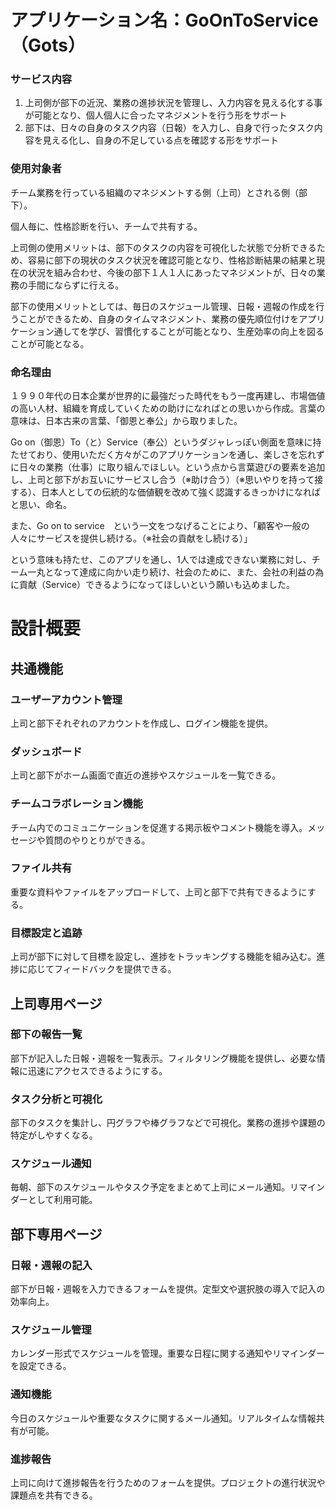 # アプリケーション名：GoOnToService（Gots）
### サービス内容
1. 上司側が部下の近況、業務の進捗状況を管理し、入力内容を見える化する事が可能となり、個人個人に合ったマネジメントを行う形をサポート
2. 部下は、日々の自身のタスク内容（日報）を入力し、自身で行ったタスク内容を見える化し、自身の不足している点を確認する形をサポート

 ### 使用対象者
チーム業務を行っている組織のマネジメントする側（上司）とされる側（部下）。

個人毎に、性格診断を行い、チームで共有する。


上司側の使用メリットは、部下のタスクの内容を可視化した状態で分析できるため、容易に部下の現状のタスク状況を確認可能となり、性格診断結果の結果と現在の状況を組み合わせ、今後の部下１人１人にあったマネジメントが、日々の業務の手間にならずに行える。


部下の使用メリットとしては、毎日のスケジュール管理、日報・週報の作成を行うことができるため、自身のタイムマネジメント、業務の優先順位付けをアプリケーション通してを学び、習慣化することが可能となり、生産効率の向上を図ることが可能となる。



### 命名理由
１９９０年代の日本企業が世界的に最強だった時代をもう一度再建し、市場価値の高い人材、組織を育成していくための助けになればとの思いから作成。言葉の意味は、日本古来の言葉、「御恩と奉公」から取りました。

Go on（御恩）To（と）Service（奉公）というダジャレっぽい側面を意味に持たせており、使用いただく方々がこのアプリケーションを通し、楽しさを忘れずに日々の業務（仕事）に取り組んでほしい。という点から言葉遊びの要素を追加し、上司と部下がお互いにサービスし合う（※助け合う）（※思いやりを持って接する）、日本人としての伝統的な価値観を改めて強く認識するきっかけになればと思い、命名。

また、Go on to service　という一文をつなげることにより、「顧客や一般の人々にサービスを提供し続ける。（※社会の貢献をし続ける）」

という意味も持たせ、このアプリを通し、1人では達成できない業務に対し、チーム一丸となって達成に向かい走り続け、社会のために、また、会社の利益の為に貢献（Service）できるようになってほしいという願いも込めました。



# 設計概要
## 共通機能
### ユーザーアカウント管理
上司と部下それぞれのアカウントを作成し、ログイン機能を提供。
### ダッシュボード
上司と部下がホーム画面で直近の進捗やスケジュールを一覧できる。
### チームコラボレーション機能
チーム内でのコミュニケーションを促進する掲示板やコメント機能を導入。メッセージや質問のやりとりができる。
### ファイル共有
重要な資料やファイルをアップロードして、上司と部下で共有できるようにする。
### 目標設定と追跡
上司が部下に対して目標を設定し、進捗をトラッキングする機能を組み込む。進捗に応じてフィードバックを提供できる。


## 上司専用ページ
### 部下の報告一覧
部下が記入した日報・週報を一覧表示。フィルタリング機能を提供し、必要な情報に迅速にアクセスできるようにする。
### タスク分析と可視化
部下のタスクを集計し、円グラフや棒グラフなどで可視化。業務の進捗や課題の特定がしやすくなる。
### スケジュール通知
毎朝、部下のスケジュールやタスク予定をまとめて上司にメール通知。リマインダーとして利用可能。
## 部下専用ページ
### 日報・週報の記入
部下が日報・週報を入力できるフォームを提供。定型文や選択肢の導入で記入の効率向上。

### スケジュール管理
カレンダー形式でスケジュールを管理。重要な日程に関する通知やリマインダーを設定できる。
### 通知機能
今日のスケジュールや重要なタスクに関するメール通知。リアルタイムな情報共有が可能。
### 進捗報告
上司に向けて進捗報告を行うためのフォームを提供。プロジェクトの進行状況や課題点を共有できる。

